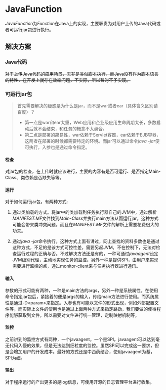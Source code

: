# JavaFunction

*JavaFunction*为*Function*在Java上的实现，主要职责为对用户上传的Java代码或者可运行jar包进行执行。

## 解决方案

### <del>Java代码</del>

<del>对于上传Java代码的应用场景，无非是类似脚本执行，而Java没有作为脚本语言的特性，在开发上就存在效率问题，不实际，所以暂时不予实现。</del>

### 可运行jar包

> 首先需要解决的疑惑是为什么是jar，而不是war或者ear（具体含义区别请百度）？
> * 第一点是war和ear太重，Web应用和企业级应用生命周期太长，多数启动后就不会结束，和任务的概念不太契合。
> * 第二点是部署的简易性，war依赖于Servlet容器，ear依赖于EJB容器，这两者在部署的时候都需要特定的环境。而jar可以通过命令*java -jar*便可执行，入参也是通过命令指定。

#### 检查

对jar包的检查，在上传时就应该进行，主要的内容有是否可运行、是否指定Main-Class、类依赖是否缺失等等。

#### 运行

对于如何运行jar包，有两种方式: 

1.  通过类加载的方式。将jar中的类加载到任务执行器自己的JVM中，通过解析*MANIFEST.MF*文件找到*Main-Class*并执行main方法从而运行jar。这种方式可能会带来类冲突问题，而且在*MANIFEST.MF*文件的解析上需要花费很大的功夫。

2.  通过*java -jar*命令执行。这种方式上面有讲过，网上查找的资料多数也是通过这种方式，不足的是该方式可控性差，需要另起JVM，不在控制下，无法对检查运行过程的正确与否。不过解决方法还是有的，一种可通过*javaagent*设定JVM级别代理，主动地实现任务的监控，另外一种是提供SPI，由用户来实现需要进行监控的点，通过monitor-client来与任务执行器进行通讯。

#### 输入

参数的形式可能有两种，一种是main方法的args，另外一种是系统属性。在使用命令指定jar包后，紧接着的便是args的输入，传给main方法进行使用。而系统属性是通过-D\<param\>来指定。入参也有可能以文件的形式出现，例如外部配置文件等，而实际上文件的使用也是通过上面两种方式来指定路劲，我们要做的使得程序能够获取到文件，所以需要对文件进行统一管理，定制映射机制等。

#### 监控

之前讲到的监控方式有两种，一个javaagent，一个是SPI。javaagent可以达到毫无代码入侵的效果，但是无法达到细粒度的监控。虽然SPI可以完成这一要求，但是会增加用户的开发成本。最好的方式还是中西药结合，使用javaagent为基，SPI为细。

#### 输出

对于程序运行的产出更多的是log信息，可使用开源的日志管理平台进行收集。

